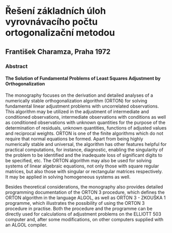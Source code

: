 # Řešení základních úloh vyrovnávacího počtu ortogonalizační metodou

## František Charamza, Praha 1972


###  Abstract

#### The Solution of Fundamental Problems of Least Squares Adjustment by Orthogonalization

The monography focuses on the derivation and detailed
analyses of a numerically stable orthogonalization algorithm
(ORTON) for solving fundamental linear adjustment problems
with uncorrelated observations. This algorithm may be utilized
in the adjustment of intermediate and conditioned observations,
intermediate observations with conditions as well as
conditioned observations with unknown quantities for the purpose of
the determination of residuals, unknown quantities, functions
of adjusted values and reciprocal weights. ORTON is one of the
finite algorithms which do not require that normal equations
be formed. Apart from being highly numerically stable and
universal, the algorithm has other features helpful for practical
computations, for instance, diagnostic, enabling the
singularity of the problem to be identified and the inadequate loss of
significant digits to be specified, etc. The ORTON algorithm
may also be used for solving systems of linear algebraic
equations, not only those with square regular matrices, but also
those with singular or rectangular matrices respectively. It
may be applied in solving homogeneous systems as well.

Besides theoretical considerations, the monography also
provides detailed programming documentation of the ORTON 3
procedure, which defines the ORTON algorithm in the language ALGOL, as
well as ORTON 3 - ZKOUŠKA 1 programme, which illustrates the
possibility of using the ORTON 3 procedure in practise. Both
the procedure and the programme can be directly used for
calculations of adjustment problems on the ELLIOTT 503 computer and,
after some modifications, on other computers supplied with an
ALGOL compiler.
